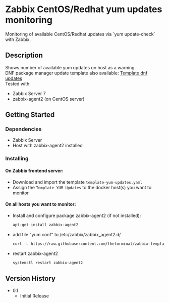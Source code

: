 # Zabbix CentOS/Redhat yum updates monitoring
Monitoring of available CentOS/Redhat updates via ´yum update-check´ with Zabbix.  

## Description
Shows number of available yum updates on host as a warning.  
DNF package manager update template also available: [Template dnf updates](https://github.com/emodii/zabbix-templates/edit/main/Template%20dnf%20updates)  
Tested with:  
* Zabbix Server 7
* zabbix-agent2 (on CentOS server)

## Getting Started
### Dependencies
* Zabbix Server
* Host with zabbix-agent2 installed

### Installing
#### On Zabbix frontend server:  
* Download and import the template `template-yum-updates.yaml`  
* Assign the `Template YUM Updates` to the docker host(s) you want to monitor  

#### On all hosts you want to monitor:
* Install and configure package zabbix-agent2 (if not installed):  
     ```sh
     apt-get install zabbix-agent2
     ```
* add file "yum.conf" to /etc/zabbix/zabbix_agent2.d/
     ```sh
     curl -L https://raw.githubusercontent.com/thetorminal/zabbix-templates/refs/heads/main/Template%20yum%20updates/yum.conf -o /etc/zabbix/zabbix_agent2.d/yum.conf
     ```  
* restart zabbix-agent2
     ```sh
     systemctl restart zabbix-agent2
     ```
     
## Version History
* 0.1
    * Initial Release
